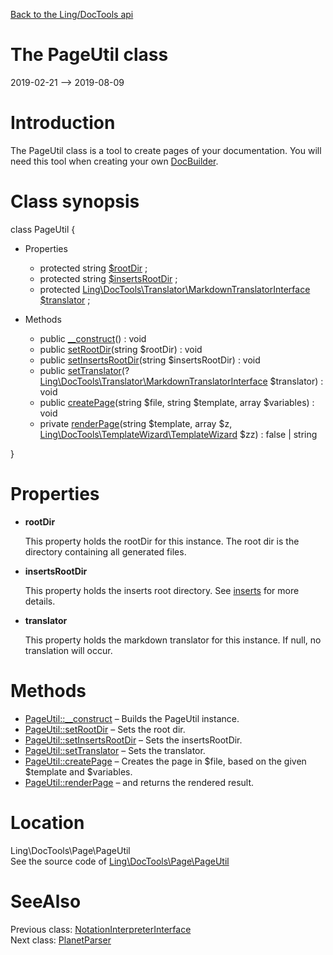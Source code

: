 [Back to the Ling/DocTools api](https://github.com/lingtalfi/DocTools/blob/master/doc/api/Ling/DocTools.md)



The PageUtil class
================
2019-02-21 --> 2019-08-09






Introduction
============

The PageUtil class is a tool to create pages of your documentation.
You will need this tool when creating your own [DocBuilder](https://github.com/lingtalfi/DocTools/blob/master/doc/api/Ling/DocTools/DocBuilder/DocBuilder.md).



Class synopsis
==============


class <span class="pl-k">PageUtil</span>  {

- Properties
    - protected string [$rootDir](#property-rootDir) ;
    - protected string [$insertsRootDir](#property-insertsRootDir) ;
    - protected [Ling\DocTools\Translator\MarkdownTranslatorInterface](https://github.com/lingtalfi/DocTools/blob/master/doc/api/Ling/DocTools/Translator/MarkdownTranslatorInterface.md) [$translator](#property-translator) ;

- Methods
    - public [__construct](https://github.com/lingtalfi/DocTools/blob/master/doc/api/Ling/DocTools/Page/PageUtil/__construct.md)() : void
    - public [setRootDir](https://github.com/lingtalfi/DocTools/blob/master/doc/api/Ling/DocTools/Page/PageUtil/setRootDir.md)(string $rootDir) : void
    - public [setInsertsRootDir](https://github.com/lingtalfi/DocTools/blob/master/doc/api/Ling/DocTools/Page/PageUtil/setInsertsRootDir.md)(string $insertsRootDir) : void
    - public [setTranslator](https://github.com/lingtalfi/DocTools/blob/master/doc/api/Ling/DocTools/Page/PageUtil/setTranslator.md)(?[Ling\DocTools\Translator\MarkdownTranslatorInterface](https://github.com/lingtalfi/DocTools/blob/master/doc/api/Ling/DocTools/Translator/MarkdownTranslatorInterface.md) $translator) : void
    - public [createPage](https://github.com/lingtalfi/DocTools/blob/master/doc/api/Ling/DocTools/Page/PageUtil/createPage.md)(string $file, string $template, array $variables) : void
    - private [renderPage](https://github.com/lingtalfi/DocTools/blob/master/doc/api/Ling/DocTools/Page/PageUtil/renderPage.md)(string $template, array $z, [Ling\DocTools\TemplateWizard\TemplateWizard](https://github.com/lingtalfi/DocTools/blob/master/doc/api/Ling/DocTools/TemplateWizard/TemplateWizard.md) $zz) : false | string

}




Properties
=============

- <span id="property-rootDir"><b>rootDir</b></span>

    This property holds the rootDir for this instance.
    The root dir is the directory containing all generated files.
    
    

- <span id="property-insertsRootDir"><b>insertsRootDir</b></span>

    This property holds the inserts root directory.
    See [inserts](https://github.com/lingtalfi/DocTools/blob/master/README.md#inserts) for more details.
    
    

- <span id="property-translator"><b>translator</b></span>

    This property holds the markdown translator for this instance.
    If null, no translation will occur.
    
    



Methods
==============

- [PageUtil::__construct](https://github.com/lingtalfi/DocTools/blob/master/doc/api/Ling/DocTools/Page/PageUtil/__construct.md) &ndash; Builds the PageUtil instance.
- [PageUtil::setRootDir](https://github.com/lingtalfi/DocTools/blob/master/doc/api/Ling/DocTools/Page/PageUtil/setRootDir.md) &ndash; Sets the root dir.
- [PageUtil::setInsertsRootDir](https://github.com/lingtalfi/DocTools/blob/master/doc/api/Ling/DocTools/Page/PageUtil/setInsertsRootDir.md) &ndash; Sets the insertsRootDir.
- [PageUtil::setTranslator](https://github.com/lingtalfi/DocTools/blob/master/doc/api/Ling/DocTools/Page/PageUtil/setTranslator.md) &ndash; Sets the translator.
- [PageUtil::createPage](https://github.com/lingtalfi/DocTools/blob/master/doc/api/Ling/DocTools/Page/PageUtil/createPage.md) &ndash; Creates the page in $file, based on the given $template and $variables.
- [PageUtil::renderPage](https://github.com/lingtalfi/DocTools/blob/master/doc/api/Ling/DocTools/Page/PageUtil/renderPage.md) &ndash; and returns the rendered result.





Location
=============
Ling\DocTools\Page\PageUtil<br>
See the source code of [Ling\DocTools\Page\PageUtil](https://github.com/lingtalfi/DocTools/blob/master/Page/PageUtil.php)



SeeAlso
==============
Previous class: [NotationInterpreterInterface](https://github.com/lingtalfi/DocTools/blob/master/doc/api/Ling/DocTools/Interpreter/NotationInterpreterInterface.md)<br>Next class: [PlanetParser](https://github.com/lingtalfi/DocTools/blob/master/doc/api/Ling/DocTools/PlanetParser/PlanetParser.md)<br>
